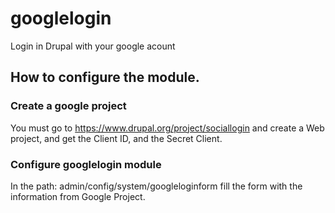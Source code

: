 # googlelogin
Login in Drupal with your google acount

## How to configure the module.

### Create a google project

You must go to https://www.drupal.org/project/sociallogin and create a Web project, and get the Client ID, and the Secret Client.

### Configure googlelogin module

In the path: admin/config/system/googleloginform fill the form with the information from Google Project.



